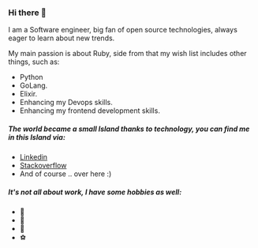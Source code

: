 ### Hi there 👋

I am a Software engineer, big fan of open source technologies, always eager to learn about new trends.

My main passion is about Ruby, side from that my wish list includes other things, such as:
- Python
- GoLang.
- Elixir.
- Enhancing my Devops skills.
- Enhancing my frontend development skills.

##### The world became a small Island thanks to technology, you can find me in this Island via:
- [Linkedin](https://www.linkedin.com/in/codeminator)
- [Stackoverflow](https://stackoverflow.com/users/1001022/ahmed-samir-shahin)
- And of course .. over here :)

##### It's not all about work, I have some hobbies as well:
- :book:
- :musical_keyboard:
- :tennis:
- :soccer:

<!--
**codeminator/codeminator** is a ✨ _special_ ✨ repository because its `README.md` (this file) appears on your GitHub profile.

Here are some ideas to get you started:

- 🔭 I’m currently working on ...
- 🌱 I’m currently learning ...
- 👯 I’m looking to collaborate on ...
- 🤔 I’m looking for help with ...
- 💬 Ask me about ...
- 📫 How to reach me: ...
- 😄 Pronouns: ...
- ⚡ Fun fact: ...
-->
